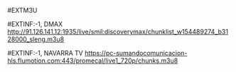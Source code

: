 #EXTM3U

#EXTINF:-1, DMAX
http://91.126.141.12:1935/live/smil:discoverymax/chunklist_w154489274_b3128000_sleng.m3u8

#EXTINF:-1, NAVARRA TV
https://pc-sumandocomunicacion-hls.flumotion.com:443/promecal/live1_720p/chunks.m3u8
